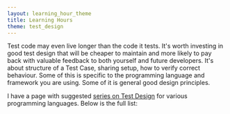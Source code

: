 ```yaml
---
layout: learning_hour_theme
title: Learning Hours
theme: test_design
---
```


Test code may even live longer than the code it tests. It's worth investing in good test design that will be cheaper to maintain and more likely to pay back with valuable feedback to both yourself and future developers. It's about structure of a Test Case, sharing setup, how to verify correct behaviour. Some of this is specific to the programming language and framework you are using. Some of it is general good design principles.

I have a page with suggested [series on Test Design](series/test_design.html) for various programming languages. Below is the full list:
